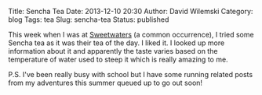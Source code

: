 Title: Sencha Tea
Date: 2013-12-10 20:30
Author: David Wilemski
Category: blog
Tags: tea
Slug: sencha-tea
Status: published

This week when I was
at [Sweetwaters](http://www.sweetwaterscafe.com/) (a common
occurrence), I tried some Sencha tea as it was their tea of the day. I
liked it. I looked up more information about it and apparently the taste
varies based on the temperature of water used to steep it which is
really amazing to me.

P.S. I've been really busy with school but I have some running related
posts from my adventures this summer queued up to go out soon\!
